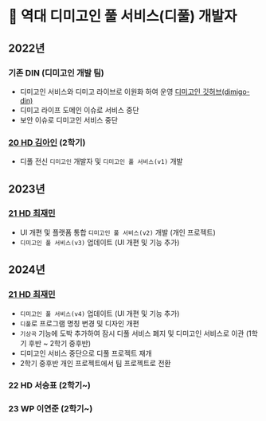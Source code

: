 # 🏅 역대 디미고인 풀 서비스(디풀) 개발자

## 2022년
### 기존 DIN (디미고인 개발 팀)
- 디미고인 서비스와 디미고 라이브로 이원화 하여 운영 [디미고인 깃허브(dimigo-din)](https://github.com/dimigo-din)
- 디미고 라이프 도메인 이슈로 서비스 중단
- 보안 이슈로 디미고인 서비스 중단

### [20 HD 김아인](https://github.com/kimain050401) (2학기)
- 디풀 전신 `디미고인` 개발자 및 `디미고인 풀 서비스(v1)` 개발

## 2023년
### [21 HD 최재민](https://github.com/jeamxn)
- UI 개편 및 플랫폼 통합 `디미고인 풀 서비스(v2)` 개발 (개인 프로젝트)
- `디미고인 풀 서비스(v3)` 업데이트 (UI 개편 및 기능 추가)

## 2024년
### [21 HD 최재민](https://github.com/jeamxn)
- `디미고인 풀 서비스(v4)` 업데이트 (UI 개편 및 기능 추가)
- `디풀`로 프로그램 명칭 변경 및 디자인 개편
- `기상곡` 기능에 도박 추가하여 잠시 디풀 서비스 폐지 및 디미고인 서비스로 이관 (1학기 후반 ~ 2학기 중후반)
- 디미고인 서비스 중단으로 디풀 프로젝트 재개
-  2학기 중후반 개인 프로젝트에서 팀 프로젝트로 전환

### 22 HD 서승표 (2학기~)

### 23 WP 이연준 (2학기~)

